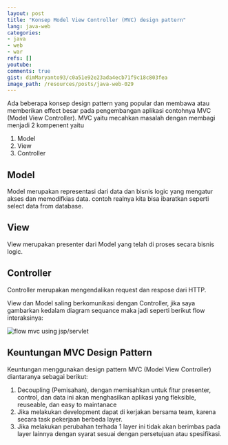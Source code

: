 ```yaml
---
layout: post
title: "Konsep Model View Controller (MVC) design pattern"
lang: java-web
categories:
- java
- web
- war
refs: []
youtube: 
comments: true
gist: dimMaryanto93/c0a51e92e23ada4ecb71f9c18c803fea
image_path: /resources/posts/java-web-029
---
```


Ada beberapa konsep design pattern yang popular dan membawa atau memberikan effect besar pada pengembangan aplikasi contohnya MVC (Model View Controller). MVC yaitu mecahkan masalah dengan membagi menjadi 2 kompenent yaitu 

1. Model
2. View
3. Controller

## Model

Model merupakan representasi dari data dan bisnis logic yang mengatur akses dan memodifkias data. contoh realnya kita bisa ibaratkan seperti select data from database.

## View

View merupakan presenter dari Model yang telah di proses secara bisnis logic.

## Controller

Controller merupakan mengendalikan request dan respose dari HTTP. 

View dan Model saling berkomunikasi dengan Controller, jika saya gambarkan kedalam diagram sequance maka jadi seperti berikut flow interaksinya:

![flow mvc using jsp/servlet]({{site.baseurl}}{{page.image_path}}/flow-mvc-servlet-jsp.png)


## Keuntungan MVC Design Pattern

Keuntungan menggunakan design pattern MVC (Model View Controller) diantaranya sebagai berikut:

1. Decoupling (Pemisahan), dengan memisahkan untuk fitur presenter, control, dan data ini akan menghasilkan aplikasi yang fleksible, reuseable, dan easy to maintanace
2. Jika melakukan development dapat di kerjakan bersama team, karena secara task pekerjaan berbeda layer.
3. Jika melakukan perubahan terhada 1 layer ini tidak akan berimbas pada layer lainnya dengan syarat sesuai dengan persetujuan atau spesifikasi.

